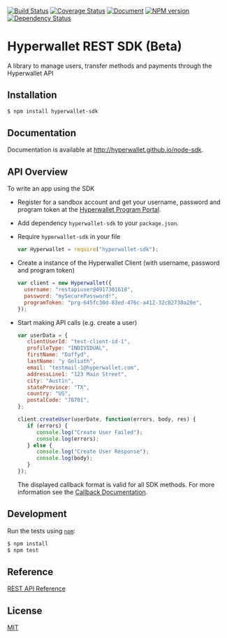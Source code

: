[![Build Status](https://travis-ci.org/hyperwallet/node-sdk.png?branch=master)](https://travis-ci.org/hyperwallet/node-sdk)
[![Coverage Status](https://coveralls.io/repos/github/hyperwallet/node-sdk/badge.svg?branch=master)](https://coveralls.io/github/hyperwallet/node-sdk?branch=master)
[![Document](http://hyperwallet.github.io/node-sdk/badge.svg?t=0)](http://hyperwallet.github.io/node-sdk)
[![NPM version](https://badge.fury.io/js/hyperwallet-sdk.png)](http://badge.fury.io/js/hyperwallet-sdk)
[![Dependency Status](https://david-dm.org/hyperwallet/node-sdk.png)](https://david-dm.org/hyperwallet/node-sdk)

Hyperwallet REST SDK (Beta)
===========================

A library to manage users, transfer methods and payments through the Hyperwallet API


Installation
------------

```bash
$ npm install hyperwallet-sdk
```


Documentation
-------------

Documentation is available at http://hyperwallet.github.io/node-sdk.


API Overview
------------

To write an app using the SDK

* Register for a sandbox account and get your username, password and program token at the [Hyperwallet Program Portal](https://portal.hyperwallet.com).
* Add dependency `hyperwallet-sdk` to your `package.json`.
* Require `hyperwallet-sdk` in your file
  ```js
  var Hyperwallet = require("hyperwallet-sdk");
  ```
  
* Create a instance of the Hyperwallet Client (with username, password and program token)
  ```js
  var client = new Hyperwallet({
    username: "restapiuser@4917301618",
    password: "mySecurePassword!",
    programToken: "prg-645fc30d-83ed-476c-a412-32c82738a20e",
  });
  ```
* Start making API calls (e.g. create a user)
  ```js
  var userData = {
     clientUserId: "test-client-id-1",
     profileType: "INDIVIDUAL",
     firstName: "Daffyd",
     lastName: "y Goliath",
     email: "testmail-1@hyperwallet.com",
     addressLine1: "123 Main Street",
     city: "Austin",
     stateProvince: "TX",
     country: "US",
     postalCode: "78701",
  };

  client.createUser(userDate, function(errors, body, res) {
     if (errors) {
        console.log("Create User Failed");
        console.log(errors);
     } else {
        console.log("Create User Response");
        console.log(body);
     }
  });
  ```
  The displayed callback format is valid for all SDK methods. For more information see the [Callback Documentation](http://hyperwallet.github.io/node-sdk/typedef/index.html#static-typedef-api-callback).


Development
-----------

Run the tests using [`npm`](https://www.npmjs.com/):

```bash
$ npm install
$ npm test
```


Reference
---------

[REST API Reference](https://sandbox.hyperwallet.com/developer-portal/#/docs)


License
-------

[MIT](https://raw.githubusercontent.com/hyperwallet/node-sdk/master/LICENSE)
